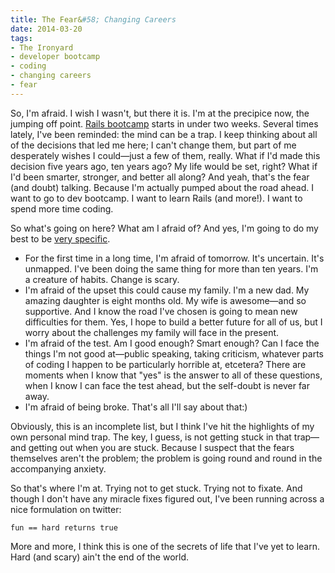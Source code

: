 ```yaml
---
title: The Fear&#58; Changing Careers
date: 2014-03-20
tags: 
- The Ironyard
- developer bootcamp
- coding
- changing careers
- fear
---
```



So, I'm afraid. I wish I wasn't, but there it is. I'm at the precipice now, the jumping off point. <a href="http://theironyard.com/academy/rails-engineering/">Rails bootcamp</a> starts in under two weeks. Several times lately, I've been reminded: the mind can be a trap. I keep thinking about all of the decisions that led me here; I can't change them, but part of me desperately wishes I could—just a few of them, really. What if I'd made this decision five years ago, ten years ago? My life would be set, right? What if I'd been smarter, stronger, and better all along? And yeah, that's the fear (and doubt) talking. Because I'm actually pumped about the road ahead. I want to go to dev bootcamp. I want to learn Rails (and more!). I want to spend more time coding.

So what's going on here? What am I afraid of? And yes, I'm going to do my best to be <a href="/choosing-the-iron-yard">very specific</a>.
<ul>
<li>For the first time in a long time, I'm afraid of tomorrow. It's uncertain. It's unmapped. I've been doing the same thing for more than ten years. I'm a creature of habits. Change is scary.</li>
<li>I'm afraid of the upset this could cause my family. I'm a new dad. My amazing daughter is eight months old. My wife is awesome—and so supportive. And I know the road I've chosen is going to mean new difficulties for them. Yes, I hope to build a better future for all of us, but I worry about the challenges my family will face in the present.</li>
<li>I'm afraid of the test. Am I good enough? Smart enough? Can I face the things I'm not good at—public speaking, taking criticism, whatever parts of coding I happen to be particularly horrible at, etcetera? There are moments when I know that "yes" is the answer to all of these questions, when I know I can face the test ahead, but the self-doubt is never far away.</li>
<li>I'm afraid of being broke. That's all I'll say about that:)</li>
</ul>

Obviously, this is an incomplete list, but I think I've hit the highlights of my own personal mind trap. The key, I guess, is not getting stuck in that trap—and getting out when you are stuck. Because I suspect that the fears themselves aren't the problem; the problem is going round and round in the accompanying anxiety. 

So that's where I'm at. Trying not to get stuck. Trying not to fixate. And though I don't have any miracle fixes figured out, I've been running across a nice formulation on twitter:

<code>fun == hard returns true</code>

More and more, I think this is one of the secrets of life that I've yet to learn. Hard (and scary) ain't the end of the world.